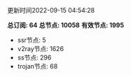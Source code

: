 更新时间2022-09-15 04:54:28

**总订阅: 64**
**总节点: 10058**
**有效节点: 1995**
- ssr节点: 5
- v2ray节点: 1626
- ss节点: 296
- trojan节点: 68
